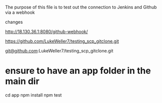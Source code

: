 The purpose of this file is to test out the connection to Jenkins and Github via a webhook

changes

http://18.130.36.1:8080/github-webhook/

https://github.com/LukeWeller7/testing_scp_gitclone.git

git@github.com:LukeWeller7/testing_scp_gitclone.git

# ensure to have an app folder in the main dir
cd app
npm install
npm test
